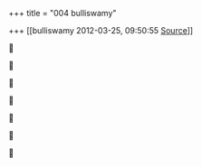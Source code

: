 +++
title = "004 bulliswamy"

+++
[[bulliswamy	2012-03-25, 09:50:55 [Source](https://groups.google.com/g/bvparishat/c/ES9ASXksQjI)]]

















